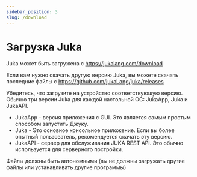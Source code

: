 ```yaml
---
sidebar_position: 3
slug: /download
---
```


# Загрузка Juka
Juka может быть загружена с https://jukalang.com/download

Если вам нужно скачать другую версию Juka, вы можете скачать последние файлы с https://github.com/jukaLang/juka/releases

Убедитесь, что загрузите на устройство соответствующую версию. Обычно три версии Juka для каждой настольной ОС: JukaApp, Juka и JukaAPI.

- JukaApp - версия приложения с GUI. Это является самым простым способом запустить Джуку.
- Juka - Это основное консольное приложение. Если вы более опытный пользователь, рекомендуется скачать эту версию.
- JukaAPI - сервер для обслуживания JUKA REST API. Это обычно используется для серверного постройки.

Файлы должны быть автономными (вы не должны загружать другие файлы или устанавливать другие программы)
